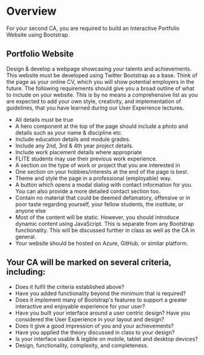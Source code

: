 # Overview
For your second CA, you are required to build an Interactive Portfolio Website using Bootstrap. 

## Portfolio Website

Design & develop a webpage showcasing your talents and achievements. This website must be developed using Twitter Bootstrap as a base. Think of the page as your online CV, which you will show potential employers in the future. 
The following requirements should give you a broad outline of what to include on your website. This is by no means a comprehensive list as you are expected to add your own style, creativity, and implementation of guidelines, that you have learned during our User Experience lectures. 
- All details must be true
- A hero component at the top of the page should include a photo and details such as your name & discipline etc.
- Include education details and module grades.
- Include any 2nd, 3rd & 4th year project details.
- Include work placement details where appropriate
- FLITE students may use their previous work experience.
- A section on the type of work or project that you are interested in
- One section on your hobbies/interests at the end of the page is best.
- Theme and style the page in a professional (employable) way.
- A button which opens a modal dialog with contact information for you. You can also provide a more detailed contact section too.
- Contain no material that could be deemed defamatory, offensive or in poor taste regarding yourself, your fellow students, the institute, or anyone else
- Most of the content will be static. However, you should introduce dynamic content using JavaScript. This is separate from any Bootstrap functionality. This will be discussed further in class as well as the CA in general.
- Your website should be hosted on Azure, GitHub, or similar platform.

## Your CA will be marked on several criteria, including:

-	Does it fulfil the criteria established above?
-	Have you added functionality beyond the minimum that is required?
-	Does it implement many of Bootstrap's features to support a greater interactive and enjoyable experience for your user?
-	Have you built your interface around a user centric design? Have you considered the User Experience in your layout and design?
-	Does it give a good impression of you and your achievements?
-	Have you applied the theory discussed in class to your design?
-	Is your interface usable & legible on mobile, tablet and desktop devices?
-	Design, functionality, complexity, and completeness.
